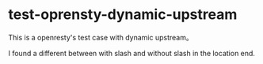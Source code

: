 # test-oprensty-dynamic-upstream

This is a openresty's test case with dynamic upstream。

I found a different between with slash and without slash in the location end.
